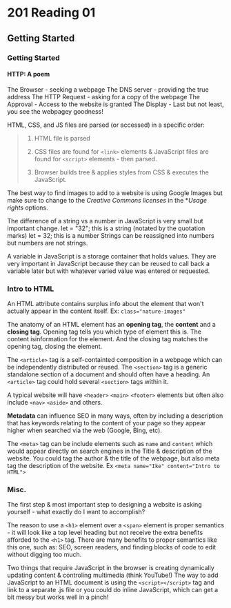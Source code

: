# 201 Reading 01

## Getting Started

### Getting Started

#### HTTP: A poem

The Browser - seeking a webpage
The DNS server - providing the true address
The HTTP Request - asking for a copy of the webpage
The Approval - Access to the website is granted
The Display - Last but not least, you see the webpagey goodness!

HTML, CSS, and JS files are parsed (or accessed) in a specific order:
> 1. HTML file is parsed
>
> 2. CSS files are found for `<link>` elements & JavaScript files are found for `<script>` elements - then parsed.
> 
> 3. Browser builds tree & applies styles from CSS & executes the JavaScript.

The best way to find images to add to a website is using Google Images but make sure to change to the *Creative Commons licenses* in the **Usage rights* options.

The difference of a string vs a number in JavaScript is very small but important change.
let = "32"; this is a string (notated by the quotation marks)
let = 32; this is a number
Strings can be reassigned into numbers but numbers are not strings.

A variable in JavaScript is a storage container that holds values. They are very important in JavaScript because they can be reused to call back a variable later but with whatever varied value was entered or requested.

### Intro to HTML

An HTML attribute contains surplus info about the element that won't actually appear in the content itself. Ex: `class="nature-images"`

The anatomy of an HTML element has an **opening tag**, the **content** and a **closing tag**. Opening tag tells you which type of element this is. The content isinformation for the element. And the closing tag matches the opening tag, closing the element.

The `<article>` tag is a self-containted composition in a webpage which can be independently distributed or reused. The `<section>` tag is a generic standalone section of a document and should often have a heading. An `<article>` tag could hold several `<section>` tags within it.

A typical website will have `<header>` `<main>` `<footer>` elements but often also include `<nav>` `<aside>` and others.

**Metadata** can influence SEO in many ways, often by including a description that has keywords relating to the content of your page so they appear higher when searched via the web (Google, Bing, etc). 

The `<meta>` tag can be include elements such as `name` and `content` which would appear directly on search engines in the Title & description of the website. You could tag the author & the title of the webpage, but also meta tag the description of the website. Ex `<meta name="Ike" content="Intro to HTML">`

### Misc.

The first step & most important step to designing a website is asking yourself - what exactly do I want to accomplish?

The reason to use a `<h1>` element over a `<span>` element is proper semantics - it will look like a top level heading but not receive the extra benefits afforded to the `<h1>` tag. There are many benefits to proper semantics like this one, such as: SEO, screen readers, and finding blocks of code to edit without digging too much.

Two things that require JavaScript in the browser is creating dynamically updating content & controling multimedia (think YouTube!)
The way to add JavaScript to an HTML document is using the `<script></script>` tag and link to a separate .js file or you could do inline JavaScript, which can get a bit messy but works well in a pinch!